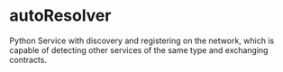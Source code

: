 autoResolver
============

Python Service with discovery and registering on the network, which is capable of detecting other services of the same type and exchanging contracts.
